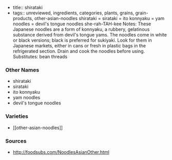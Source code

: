 - title:: shirataki
- tags:: unreviewed, ingredients, categories, plants, grains, grain-products, other-asian-noodles
shirataki = sirataki = ito konnyaku = yam noodles = devil's tongue noodles she-rah-TAH-kee Notes: These Japanese noodles are a form of konnyaku, a rubbery, gelatinous substance derived from devil's tongue yams. The noodles come in white or black versions; black is preferred for sukiyaki. Look for them in Japanese markets, either in cans or fresh in plastic bags in the refrigerated section. Drain and cook the noodles before using. Substitutes: bean threads

### Other Names

* shirataki
* sirataki
* ito konnyaku
* yam noodles
* devil's tongue noodles

### Varieties

* [[other-asian-noodles]]

### Sources
* http://foodsubs.com/NoodlesAsianOther.html
